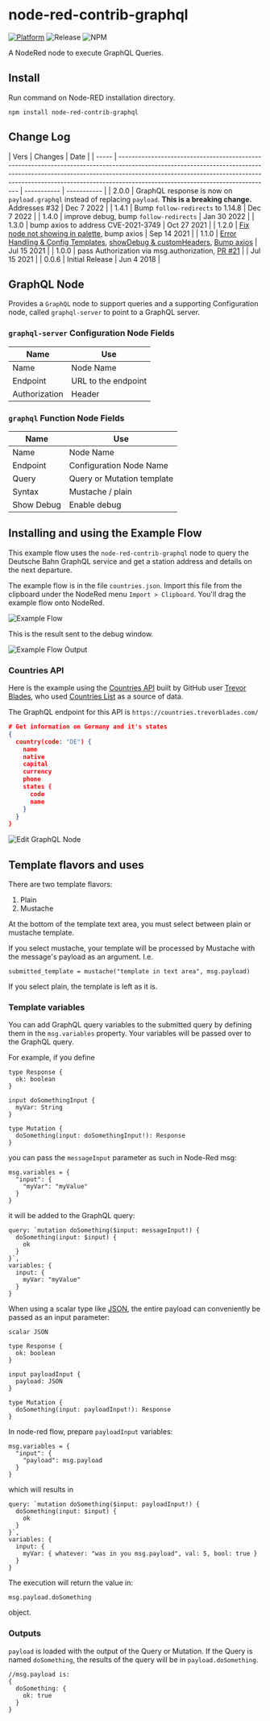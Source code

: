 # node-red-contrib-graphql

[![Platform](https://img.shields.io/badge/platform-Node--RED-red)](https://nodered.org)
![Release](https://img.shields.io/npm/v/node-red-contrib-graphql.svg)
![NPM](https://img.shields.io/npm/dm/node-red-contrib-graphql.svg)

A NodeRed node to execute GraphQL Queries.

## Install

Run command on Node-RED installation directory.

```
npm install node-red-contrib-graphql
```

## Change Log

| Vers  | Changes                                                                                                                                                                                                                                                                                   | Date        |
| ----- | ----------------------------------------------------------------------------------------------------------------------------------------------------------------------------------------------------------------------------------------------------------------------------------------- | ----------- | ----------- |
| 2.0.0 | GraphQL response is now on `payload.graphql` instead of replacing `payload`. **This is a breaking change.** Addresses #32                                                                                                                                                                 | Dec 7 2022  |
| 1.4.1 | Bump `follow-redirects` to 1.14.8                                                                                                                                                                                                                                                         | Dec 7 2022  |
| 1.4.0 | improve debug, bump `follow-redirects`                                                                                                                                                                                                                                                    | Jan 30 2022 |
| 1.3.0 | bump axios to address CVE-2021-3749                                                                                                                                                                                                                                                       | Oct 27 2021 |
| 1.2.0 | [Fix node not showing in palette](https://github.com/rgstephens/node-red-contrib-graphql/pull/24), bump axios                                                                                                                                                                             | Sep 14 2021 |
| 1.1.0 | [Error Handling & Config Templates](https://github.com/rgstephens/node-red-contrib-graphql/pull/11/), [showDebug & customHeaders](https://github.com/rgstephens/node-red-contrib-graphql/pull/22/conflicts), [Bump axios](https://github.com/rgstephens/node-red-contrib-graphql/pull/20) | Jul 15 2021 |
| 1.0.0 | pass Authorization via msg.authorization, [PR #21](https://github.com/rgstephens/node-red-contrib-graphql/pull/21)                                                                                                                                                                        |             | Jul 15 2021 |
| 0.0.6 | Initial Release                                                                                                                                                                                                                                                                           | Jun 4 2018  |

## GraphQL Node

Provides a `GraphQL` node to support queries and a supporting Configuration node, called `graphql-server` to point to a GraphQL server.

### `graphql-server` Configuration Node Fields

| Name          | Use                 |
| ------------- | ------------------- |
| Name          | Node Name           |
| Endpoint      | URL to the endpoint |
| Authorization | Header              |

### `graphql` Function Node Fields

| Name       | Use                        |
| ---------- | -------------------------- |
| Name       | Node Name                  |
| Endpoint   | Configuration Node Name    |
| Query      | Query or Mutation template |
| Syntax     | Mustache / plain           |
| Show Debug | Enable debug               |

## Installing and using the Example Flow

This example flow uses the `node-red-contrib-graphql` node to query the Deutsche Bahn GraphQL service and get a station address and details on the next departure.

The example flow is in the file `countries.json`. Import this file from the clipboard under the NodeRed menu `Import > Clipboard`. You'll drag the example flow onto NodeRed.

![Example Flow](flow.png)

This is the result sent to the debug window.

![Example Flow Output](flowOutput.png)

### Countries API

Here is the example using the [Countries API](https://github.com/trevorblades/countries) built by GitHub user [Trevor Blades](https://github.com/trevorblades), who used [Countries List](https://annexare.github.io/Countries/) as a source of data.

The GraphQL endpoint for this API is `https://countries.trevorblades.com/`

```json
# Get information on Germany and it's states
{
  country(code: "DE") {
    name
    native
    capital
    currency
    phone
    states {
      code
      name
    }
  }
}
```

![Edit GraphQL Node](editGraphQL.png)

## Template flavors and uses

There are two template flavors:

1. Plain
2. Mustache

At the bottom of the template text area, you must select between plain or mustache template.

If you select mustache, your template will be processed by Mustache with the message's payload as an argument. I.e.

```
submitted_template = mustache("template in text area", msg.payload)
```

If you select plain, the template is left as it is.

### Template variables

You can add GraphQL query variables to the submitted query by defining them in the `msg.variables` property.
Your variables will be passed over to the GraphQL query.

For example, if you define

```
type Response {
  ok: boolean
}

input doSomethingInput {
  myVar: String
}

type Mutation {
  doSomething(input: doSomethingInput!): Response
}

```

you can pass the `messageInput` parameter as such in Node-Red msg:

```
msg.variables = {
  "input": {
    "myVar": "myValue"
  }
}
```

it will be added to the GraphQL query:

```
query: `mutation doSomething($input: messageInput!) {
  doSomething(input: $input) {
    ok
  }
}`,
variables: {
  input: {
    myVar: "myValue"
  }
}
```

When using a scalar type like [JSON](https://github.com/taion/graphql-type-json), the entire payload can conveniently be
passed as an input parameter:

```
scalar JSON

type Response {
  ok: boolean
}

input payloadInput {
  payload: JSON
}

type Mutation {
  doSomething(input: payloadInput!): Response
}

```

In node-red flow, prepare `payloadInput` variables:

```
msg.variables = {
  "input": {
    "payload": msg.payload
  }
}
```

which will results in

```
query: `mutation doSomething($input: payloadInput!) {
  doSomething(input: $input) {
    ok
  }
}`,
variables: {
  input: {
    myVar: { whatever: "was in you msg.payload", val: 5, bool: true }
  }
}
```

The execution will return the value in:

```
msg.payload.doSomething
```

object.

### Outputs

`payload` is loaded with the output of the Query or Mutation. If the Query is named `doSomething`, the results of the query will be in `payload.doSomething`.

```
//msg.payload is:
{
  doSomething: {
    ok: true
  }
}
```

